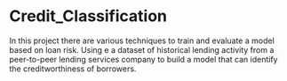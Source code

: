 # Credit_Classification
In this project there are various techniques to train and evaluate a model based on loan risk. Using e a dataset of historical lending activity from a peer-to-peer lending services company to build a model that can identify the creditworthiness of borrowers.

